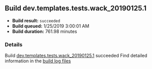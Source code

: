 ## Build dev.templates.tests.wack_20190125.1
- **Build result:** `succeeded`
- **Build queued:** 1/25/2019 3:00:01 AM
- **Build duration:** 761.98 minutes
### Details
Build [dev.templates.tests.wack_20190125.1](https://winappstudio.visualstudio.com/web/build.aspx?pcguid=a4ef43be-68ce-4195-a619-079b4d9834c2&builduri=vstfs%3a%2f%2f%2fBuild%2fBuild%2f26961) succeeded
Find detailed information in the [build log files](https://uwpctdiags.blob.core.windows.net/buildlogs/dev.templates.tests.wack_20190125.1_logs.zip)
